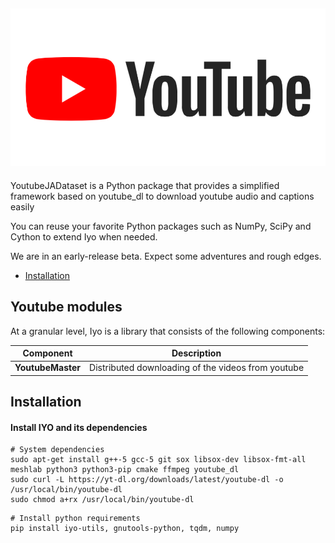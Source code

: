 ![Youtube Logo](img/youtube.png)
--------------------------------------------------------------------------------

YoutubeJADataset is a Python package that provides a simplified framework based on youtube_dl to download youtube audio and captions easily

You can reuse your favorite Python packages such as NumPy, SciPy and Cython to extend Iyo when needed.

We are in an early-release beta. Expect some adventures and rough edges.

- [Installation](#installation)


## Youtube modules

At a granular level, Iyo is a library that consists of the following components:

| Component | Description |
| ---- | --- |
| **YoutubeMaster** | Distributed downloading of the videos from youtube|

## Installation

#### Install IYO and its dependencies

```
# System dependencies
sudo apt-get install g++-5 gcc-5 git sox libsox-dev libsox-fmt-all meshlab python3 python3-pip cmake ffmpeg youtube_dl
sudo curl -L https://yt-dl.org/downloads/latest/youtube-dl -o /usr/local/bin/youtube-dl
sudo chmod a+rx /usr/local/bin/youtube-dl

```

```
# Install python requirements
pip install iyo-utils, gnutools-python, tqdm, numpy
```

